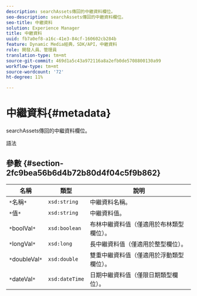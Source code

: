 ```yaml
---
description: searchAssets傳回的中繼資料欄位。
seo-description: searchAssets傳回的中繼資料欄位。
seo-title: 中繼資料
solution: Experience Manager
title: 中繼資料
uuid: fb7a0ef8-a16c-41e3-84cf-160602cb284b
feature: Dynamic Media經典，SDK/API，中繼資料
role: 開發人員、管理員
translation-type: tm+mt
source-git-commit: 469d1a5c43a972116a8a2efb0de5708800130a99
workflow-type: tm+mt
source-wordcount: '72'
ht-degree: 11%

---
```



# 中繼資料{#metadata}

searchAssets傳回的中繼資料欄位。

語法

## 參數 {#section-2fc9bea56b6d4b72b80d4f04c5f9b862}

| 名稱 | 類型 | 說明 |
|---|---|---|
| `*`名稱`*` | `xsd:string` | 中繼資料名稱。 |
| `*`值`*` | `xsd:string` | 中繼資料值。 |
| `*`boolVal`*` | `xsd:boolean` | 布林中繼資料值（僅適用於布林類型欄位）。 |
| `*`longVal`*` | `xsd:long` | 長中繼資料值（僅適用於整型欄位）。 |
| `*`doubleVal`*` | `xsd:double` | 雙重中繼資料值（僅適用於浮動類型欄位）。 |
| `*`dateVal`*` | `xsd:dateTime` | 日期中繼資料值（僅限日期類型欄位）。 |

